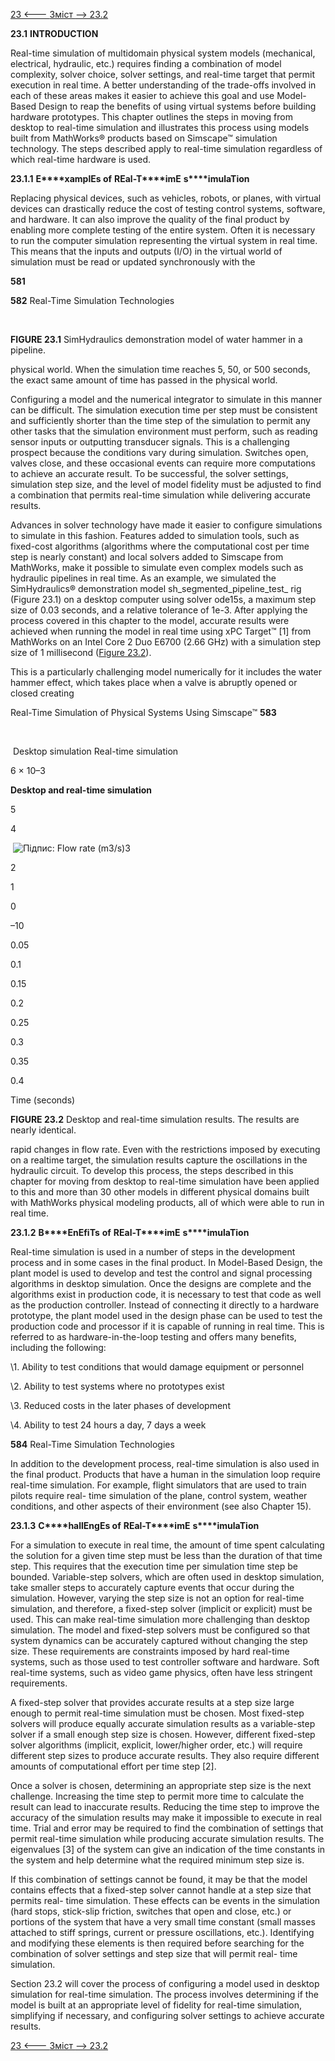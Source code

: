 [23 <--- ](23.md) [   Зміст   ](README.md) [--> 23.2](23_2.md)

**23.1**           **INTRODUCTION**

Real-time simulation of multidomain physical system models (mechanical, electrical, hydraulic, etc.) requires finding a combination of model complexity, solver choice, solver settings, and real-time target that permit execution in real time. A better understanding of the trade-offs involved in each of these areas makes it easier to achieve this goal and use Model-Based Design to reap the benefits of using virtual systems before building hardware prototypes. This chapter outlines the steps in moving from desktop to real-time simulation and illustrates this process using models built from MathWorks® products based on Simscape™ simulation technology. The steps described apply to real-time simulation regardless of which real-time hardware is used.

 

**23.1.1**            **E****xamplEs of** **R****Eal****-T****imE** **s****imulaTion**

Replacing physical devices, such as vehicles, robots, or planes, with virtual devices can drastically reduce the cost of testing control systems, software, and hardware. It can also improve the quality of the final product by enabling more complete testing of the entire system. Often it is necessary to run the computer simulation representing the virtual system in real time. This means that the inputs and outputs (I/O) in the virtual world of simulation must be read or updated synchronously with the

 

 

**581**



**582**                             Real-Time Simulation Technologies

​                                                    

**FIGURE 23.1** SimHydraulics demonstration model of water hammer in a pipeline.

 

physical world. When the simulation time reaches 5, 50, or 500 seconds, the exact same amount of time has passed in the physical world.

Configuring a model and the numerical integrator to simulate in this manner can be difficult. The simulation execution time per step must be consistent and sufficiently shorter than the time step of the simulation to permit any other tasks that the simulation environment must perform, such as reading sensor inputs or outputting transducer signals. This is a challenging prospect because the conditions vary during simulation. Switches open, valves close, and these occasional events can require more computations to achieve an accurate result. To be successful, the solver settings, simulation step size, and the level of model fidelity must be adjusted to find a combination that permits real-time simulation while delivering accurate results.

Advances in solver technology have made it easier to configure simulations to simulate in this fashion. Features added to simulation tools, such as fixed-cost algorithms (algorithms where the computational cost per time step is nearly constant) and local solvers added to Simscape from MathWorks, make it possible to simulate even complex models such as hydraulic pipelines in real time. As an example, we simulated the SimHydraulics® demonstration model sh_segmented_pipeline_test_ rig (Figure 23.1) on a desktop computer using solver ode15s, a maximum step size of 0.03 seconds, and a relative tolerance of 1e-3. After applying the process covered in this chapter to the model, accurate results were achieved when running the model in real time using xPC Target™ [1] from MathWorks on an Intel Core 2 Duo E6700 (2.66 GHz) with a simulation step size of 1 millisecond ([Figure 23.2](#_bookmark141)).

This is a particularly challenging model numerically for it includes the water hammer effect, which takes place when a valve is abruptly opened or closed creating



Real-Time Simulation of Physical Systems Using Simscape™              **583**



​                 

​                                                                                                    Desktop simulation Real-time simulation          



6 × 10–3





**Desktop and real-time simulation**



5

4

​     ![Підпис: Flow rate (m3/s)](file:///C:/Users/OLEKSA~1/AppData/Local/Temp/msohtmlclip1/01/clip_image003.png)3

2

1



0

–10





 

 

 

0.05





 

 

 

0.1





 

 

 

0.15





 

 

 

0.2





 

 

 

0.25





 

 

 

0.3





 

 

 

0.35





 

 

 

0.4



Time (seconds)

**FIGURE 23.2** Desktop and real-time simulation results. The results are nearly identical.

 

rapid changes in flow rate. Even with the restrictions imposed by executing on a realtime target, the simulation results capture the oscillations in the hydraulic circuit. To develop this process, the steps described in this chapter for moving from desktop to real-time simulation have been applied to this and more than 30 other models in different physical domains built with MathWorks physical modeling products, all of which were able to run in real time.

 

**23.1.2**             **B****EnEfiTs** **of** **R****Eal****-T****imE** **s****imulaTion**

Real-time simulation is used in a number of steps in the development process and in some cases in the final product. In Model-Based Design, the plant model is used to develop and test the control and signal processing algorithms in desktop simulation. Once the designs are complete and the algorithms exist in production code, it is necessary to test that code as well as the production controller. Instead of connecting it directly to a hardware prototype, the plant model used in the design phase can be used to test the production code and processor if it is capable of running in real time. This is referred to as hardware-in-the-loop testing and offers many benefits, including the following:

\1.   Ability to test conditions that would damage equipment or personnel

\2.   Ability to test systems where no prototypes exist

\3.   Reduced costs in the later phases of development

\4.   Ability to test 24 hours a day, 7 days a week



**584**                             Real-Time Simulation Technologies

 

In addition to the development process, real-time simulation is also used in the final product. Products that have a human in the simulation loop require real-time simulation. For example, flight simulators that are used to train pilots require real- time simulation of the plane, control system, weather conditions, and other aspects of their environment (see also Chapter 15).

 

**23.1.3**             **C****hallEngEs of** **R****Eal****-T****imE** **s****imulaTion**

For a simulation to execute in real time, the amount of time spent calculating the solution for a given time step must be less than the duration of that time step. This requires that the execution time per simulation time step be bounded. Variable-step solvers, which are often used in desktop simulation, take smaller steps to accurately capture events that occur during the simulation. However, varying the step size is not an option for real-time simulation, and therefore, a fixed-step solver (implicit or explicit) must be used. This can make real-time simulation more challenging than desktop simulation. The model and fixed-step solvers must be configured so that system dynamics can be accurately captured without changing the step size. These requirements are constraints imposed by hard real-time systems, such as those used to test controller software and hardware. Soft real-time systems, such as video game physics, often have less stringent requirements.

A fixed-step solver that provides accurate results at a step size large enough to permit real-time simulation must be chosen. Most fixed-step solvers will produce equally accurate simulation results as a variable-step solver if a small enough step size is chosen. However, different fixed-step solver algorithms (implicit, explicit, lower/higher order, etc.) will require different step sizes to produce accurate results. They also require different amounts of computational effort per time step [2].

Once a solver is chosen, determining an appropriate step size is the next challenge. Increasing the time step to permit more time to calculate the result can lead to inaccurate results. Reducing the time step to improve the accuracy of the simulation results may make it impossible to execute in real time. Trial and error may be required to find the combination of settings that permit real-time simulation while producing accurate simulation results. The eigenvalues [3] of the system can give an indication of the time constants in the system and help determine what the required minimum step size is.

If this combination of settings cannot be found, it may be that the model contains effects that a fixed-step solver cannot handle at a step size that permits real- time simulation. These effects can be events in the simulation (hard stops, stick-slip friction, switches that open and close, etc.) or portions of the system that have a very small time constant (small masses attached to stiff springs, current or pressure oscillations, etc.). Identifying and modifying these elements is then required before searching for the combination of solver settings and step size that will permit real- time simulation.

Section 23.2 will cover the process of configuring a model used in desktop simulation for real-time simulation. The process involves determining if the model is built at an appropriate level of fidelity for real-time simulation, simplifying if necessary, and configuring solver settings to achieve accurate results.

[23 <--- ](23.md) [   Зміст   ](README.md) [--> 23.2](23_2.md)